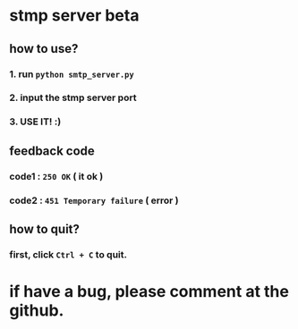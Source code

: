 # stmp server beta
## how to use?
### 1. run ```python smtp_server.py```
### 2. input the stmp server port
### 3. USE IT! :)
## feedback code
### code1 : ```250 OK``` ( it ok )
### code2 : ```451 Temporary failure``` ( error )
## how to quit?
### first, click ```Ctrl + C``` to quit.
# if have a bug, please comment at the github.
